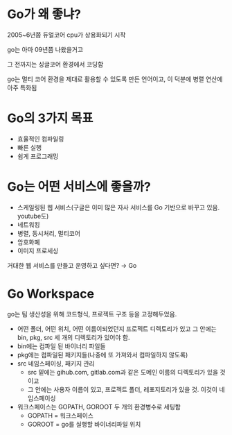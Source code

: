 # Go가 왜 좋냐?

2005~6년쯤 듀얼코어 cpu가 상용화되기 시작

go는 아마 09년쯤 나왔을거고

그 전까지는 싱글코어 환경에서 코딩함

go는 멀티 코어 환경을 제대로 활용할 수 있도록 만든 언어이고, 이 덕분에 병렬 연산에 아주 특화됨

# Go의 3가지 목표

- 효율적인 컴파일링
- 빠른 실행
- 쉽게 프로그래밍

# Go는 어떤 서비스에 좋을까?

- 스케일링된 웹 서비스(구글은 이미 많은 자사 서비스를 Go 기반으로 바꾸고 있음. youtube도)
- 네트워킹
- 병렬, 동시처리, 멀티코어
- 암호화폐
- 이미지 프로세싱

거대한 웹 서비스를 만들고 운영하고 싶다면? → Go

# Go Workspace

go는 팀 생산성을 위해 코드형식, 프로젝트 구조 등을 고정해두었음.

- 어떤 폴더, 어떤 위치, 어떤 이름이되었던지 프로젝트 디렉토리가 있고 그 안에는 bin, pkg, src 세 개의 디렉토리가 있어야 함.
- bin에는 컴파일 된 바이너리 파일들
- pkg에는 컴파일된 패키지들(나중에 또 가져와서 컴파일하지 않도록)
- src 네임스페이싱, 패키지 관리
    - src 밑에는 gihub.com, gitlab.com과 같은 도메인 이름의 디렉토리가 있을 것이고
    - 그 안에는 사용자 이름이 있고, 프로젝트 폴더, 레포지토리가 있을 것. 이것이 네임스페이싱
- 워크스페이스는 GOPATH, GOROOT 두 개의 환경병수로 세팅함
    - GOPATH = 워크스페이스
    - GOROOT = go를 실행할 바이너리파일 위치

